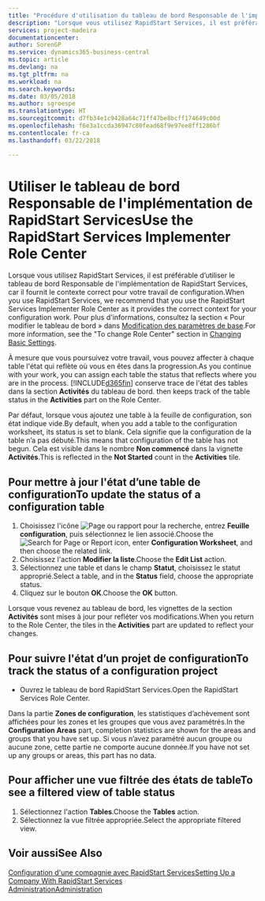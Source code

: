 ```yaml
---
title: "Procédure d'utilisation du tableau de bord Responsable de l'implémentation de RapidStart Services | Microsoft Docs"
description: "Lorsque vous utilisez RapidStart Services, il est préférable de faire un suivi de votre travail et d’utiliser le tableau de bord Responsable de l'implémentation de RapidStart Services, car il fournit le contexte correct pour votre travail de configuration."
services: project-madeira
documentationcenter: 
author: SorenGP
ms.service: dynamics365-business-central
ms.topic: article
ms.devlang: na
ms.tgt_pltfrm: na
ms.workload: na
ms.search.keywords: 
ms.date: 03/05/2018
ms.author: sgroespe
ms.translationtype: HT
ms.sourcegitcommit: d7fb34e1c9428a64c71ff47be8bcff174649c00d
ms.openlocfilehash: f6e3a1ccda36947c80fead68f9e97ee8ff1286bf
ms.contentlocale: fr-ca
ms.lasthandoff: 03/22/2018

---
```

# <a name="use-the-rapidstart-services-implementer-role-center"></a><span data-ttu-id="aa22e-103">Utiliser le tableau de bord Responsable de l'implémentation de RapidStart Services</span><span class="sxs-lookup"><span data-stu-id="aa22e-103">Use the RapidStart Services Implementer Role Center</span></span>
<span data-ttu-id="aa22e-104">Lorsque vous utilisez RapidStart Services, il est préférable d’utiliser le tableau de bord Responsable de l'implémentation de RapidStart Services, car il fournit le contexte correct pour votre travail de configuration.</span><span class="sxs-lookup"><span data-stu-id="aa22e-104">When you use RapidStart Services, we recommend that you use the RapidStart Services Implementer Role Center as it provides the correct context for your configuration work.</span></span> <span data-ttu-id="aa22e-105">Pour plus d'informations, consultez la section « Pour modifier le tableau de bord » dans [Modification des paramètres de base](ui-change-basic-settings.md).</span><span class="sxs-lookup"><span data-stu-id="aa22e-105">For more information, see the "To change Role Center" section in [Changing Basic Settings](ui-change-basic-settings.md).</span></span>

<span data-ttu-id="aa22e-106">À mesure que vous poursuivez votre travail, vous pouvez affecter à chaque table l'état qui reflète où vous en êtes dans la progression.</span><span class="sxs-lookup"><span data-stu-id="aa22e-106">As you continue with your work, you can assign each table the status that reflects where you are in the process.</span></span> [!INCLUDE[d365fin](includes/d365fin_md.md)]<span data-ttu-id="aa22e-107"> conserve trace de l'état des tables dans la section **Activités** du tableau de bord.</span><span class="sxs-lookup"><span data-stu-id="aa22e-107"> then keeps track of the table status in the **Activities** part on the Role Center.</span></span>  

<span data-ttu-id="aa22e-108">Par défaut, lorsque vous ajoutez une table à la feuille de configuration, son état indique vide.</span><span class="sxs-lookup"><span data-stu-id="aa22e-108">By default, when you add a table to the configuration worksheet, its status is set to blank.</span></span> <span data-ttu-id="aa22e-109">Cela signifie que la configuration de la table n’a pas débuté.</span><span class="sxs-lookup"><span data-stu-id="aa22e-109">This means that configuration of the table has not begun.</span></span> <span data-ttu-id="aa22e-110">Cela est visible dans le nombre **Non commencé** dans la vignette **Activités**.</span><span class="sxs-lookup"><span data-stu-id="aa22e-110">This is reflected in the **Not Started** count in the **Activities** tile.</span></span>  

## <a name="to-update-the-status-of-a-configuration-table"></a><span data-ttu-id="aa22e-111">Pour mettre à jour l'état d’une table de configuration</span><span class="sxs-lookup"><span data-stu-id="aa22e-111">To update the status of a configuration table</span></span>  
1.  <span data-ttu-id="aa22e-112">Choisissez l'icône ![Page ou rapport pour la recherche](media/ui-search/search_small.png "icône Page ou rapport pour la recherche"), entrez **Feuille configuration**, puis sélectionnez le lien associé.</span><span class="sxs-lookup"><span data-stu-id="aa22e-112">Choose the ![Search for Page or Report](media/ui-search/search_small.png "Search for Page or Report icon") icon, enter **Configuration Worksheet**, and then choose the related link.</span></span>  
2.  <span data-ttu-id="aa22e-113">Choisissez l'action **Modifier la liste**.</span><span class="sxs-lookup"><span data-stu-id="aa22e-113">Choose the **Edit List** action.</span></span>  
3.  <span data-ttu-id="aa22e-114">Sélectionnez une table et dans le champ **Statut**, choisissez le statut approprié.</span><span class="sxs-lookup"><span data-stu-id="aa22e-114">Select a table, and in the **Status** field, choose the appropriate status.</span></span>  
4.  <span data-ttu-id="aa22e-115">Cliquez sur le bouton **OK**.</span><span class="sxs-lookup"><span data-stu-id="aa22e-115">Choose the **OK** button.</span></span>  

<span data-ttu-id="aa22e-116">Lorsque vous revenez au tableau de bord, les vignettes de la section **Activités** sont mises à jour pour refléter vos modifications.</span><span class="sxs-lookup"><span data-stu-id="aa22e-116">When you return to the Role Center, the tiles in the **Activities** part are updated to reflect your changes.</span></span>  

## <a name="to-track-the-status-of-a-configuration-project"></a><span data-ttu-id="aa22e-117">Pour suivre l'état d’un projet de configuration</span><span class="sxs-lookup"><span data-stu-id="aa22e-117">To track the status of a configuration project</span></span>  
- <span data-ttu-id="aa22e-118">Ouvrez le tableau de bord RapidStart Services.</span><span class="sxs-lookup"><span data-stu-id="aa22e-118">Open the RapidStart Services Role Center.</span></span>  

<span data-ttu-id="aa22e-119">Dans la partie **Zones de configuration**, les statistiques d’achèvement sont affichées pour les zones et les groupes que vous avez paramétrés.</span><span class="sxs-lookup"><span data-stu-id="aa22e-119">In the **Configuration Areas** part, completion statistics are shown for the areas and groups that you have set up.</span></span> <span data-ttu-id="aa22e-120">Si vous n’avez paramétré aucun groupe ou aucune zone, cette partie ne comporte aucune donnée.</span><span class="sxs-lookup"><span data-stu-id="aa22e-120">If you have not set up any groups or areas, this part has no data.</span></span>  

## <a name="to-see-a-filtered-view-of-table-status"></a><span data-ttu-id="aa22e-121">Pour afficher une vue filtrée des états de table</span><span class="sxs-lookup"><span data-stu-id="aa22e-121">To see a filtered view of table status</span></span>  
1. <span data-ttu-id="aa22e-122">Sélectionnez l'action **Tables**.</span><span class="sxs-lookup"><span data-stu-id="aa22e-122">Choose the **Tables** action.</span></span>  
2. <span data-ttu-id="aa22e-123">Sélectionnez la vue filtrée appropriée.</span><span class="sxs-lookup"><span data-stu-id="aa22e-123">Select the appropriate filtered view.</span></span>  

## <a name="see-also"></a><span data-ttu-id="aa22e-124">Voir aussi</span><span class="sxs-lookup"><span data-stu-id="aa22e-124">See Also</span></span>  
[<span data-ttu-id="aa22e-125">Configuration d'une compagnie avec RapidStart Services</span><span class="sxs-lookup"><span data-stu-id="aa22e-125">Setting Up a Company With RapidStart Services</span></span>](admin-set-up-a-company-with-rapidstart.md)  
[<span data-ttu-id="aa22e-126">Administration</span><span class="sxs-lookup"><span data-stu-id="aa22e-126">Administration</span></span>](admin-setup-and-administration.md)

